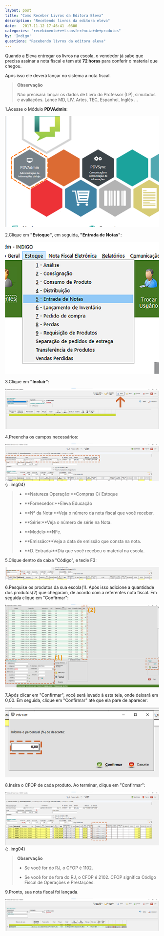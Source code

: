 ```yaml
---
layout: post
title: "Como Receber Livros da Editora Eleva"
description: "Recebendo livros da editora eleva"
date:   2017-11-12 17:46:41 -0300
categories: "recebimento+e+transferência+de+produtos"
by: 'Indigo'
questions: "Recebendo livros da editora eleva"
---
```


Quando a Eleva entregar os livros na escola, o vendedor já sabe que precisa assinar a nota fiscal e tem até **72 horas** para conferir o material que chegou.

Após isso ele deverá lançar no sistema a nota fiscal.
>
>**Observação**
>
>Não precisará lançar os dados de Livro do Professor (LP), simulados e avaliações. Lance MD, LIV, Artes, TEC, Espanhol, Inglês ...

1.Acesse o Módulo **PDVAdmin**:

![](../../assets/img/romaneiodeprodutos/-03/01.png)

2.Clique em **"Estoque"**, em seguida, **"Entrada de Notas"**:

![](../../assets/img/romaneiodeprodutos/-03/02.png)

3.Clique em **"Incluir"**:

![](../../assets/img/romaneiodeprodutos/-03/03.png)

4.Preencha os campos necessários:

  ![](../../assets/img/romaneiodeprodutos/-03/04.png)
  {: .img04}
  >
  >   * **Natureza Operação:**Compras C/ Estoque
  >
  >   * **Fornecedor:**Eleva Educação
  >
  >   * **Nª da Nota:**Veja o número da nota fiscal que você receber.
  >
  >   * **Série:**Veja o número de série na Nota.
  >
  >   * **Modelo:**NFe.
  >
  >   * **Emissão:**Veja a data de emissão que consta na nota.
  >
  >   * **D. Entrada:**Dia que você recebeu o material na escola.
  >

5.Clique dentro da caixa "Código", e tecle F3:

![](../../assets/img/romaneiodeprodutos/-03/05.png)

6.Pesquise os produtos da sua escola(1). Após isso adicione a quantidade dos produtos(2) que chegaram, de acordo com a referentes nota fiscal. Em seguida clique em "Confirmar":

![](../../assets/img/romaneiodeprodutos/-03/06.png)

7.Após clicar em "Confirmar", você será levado à esta tela, onde deixará em 0,00. Em seguida, clique em "Confirmar" até que ela pare de aparecer:

![](../../assets/img/romaneiodeprodutos/-03/07.png)

8.Insira o CFOP de cada produto. Ao terminar, clique em "Confirmar":

![](../../assets/img/romaneiodeprodutos/-03/08.png)
{: .img04}
>
>**Observação**
>
>* Se você for do RJ, o CFOP é 1102.
>
>* Se você for de fora do RJ, o CFOP é 2102.
> CFOP significa Código Fiscal de Operações e Prestações.

9.Pronto, sua nota fiscal foi lançada.

![](../../assets/img/romaneiodeprodutos/-03/09.png)
